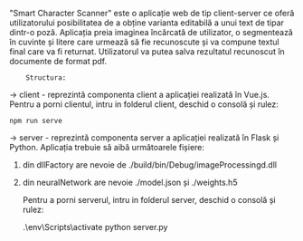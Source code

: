 "Smart Character Scanner" este o aplicație web de tip client-server ce oferă utilizatorului posibilitatea de a obține varianta editabilă a 
unui text de tipar dintr-o poză. Aplicația preia imaginea încărcată de utilizator, o segmentează în cuvinte și litere care urmează să fie 
recunoscute și va compune textul final care va fi returnat. Utilizatorul va putea salva rezultatul recunoscut în documente de format pdf. 
	
		Structura:

-> client - reprezintă componenta client a aplicației realizată în Vue.js. Pentru a porni clientul, intru in folderul client, deschid o 
consolă și rulez: 

	npm run serve

-> server - reprezintă componenta server a aplicației realizată în Flask și Python. Aplicația trebuie să aibă următoarele fișiere:

1. din dllFactory are nevoie de ./build/bin/Debug/imageProcessingd.dll
2. din neuralNetwork are nevoie ./model.json și ./weights.h5
	
	Pentru a porni serverul, intru in folderul server, deschid o consolă și rulez:

	.\env\Scripts\activate
	python server.py